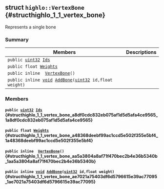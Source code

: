 ## struct `highlo::VertexBone` {#structhighlo_1_1_vertex_bone}

Represents a single bone

### Summary

 Members                        | Descriptions                                
--------------------------------|---------------------------------------------
`public `[`uint32`](#_base_types_8h_a1134b580f8da4de94ca6b1de4d37975e_1a1134b580f8da4de94ca6b1de4d37975e)` `[`Ids`](#structhighlo_1_1_vertex_bone_a8df0cdc832eb075af1d5d5afa4ce9565_1a8df0cdc832eb075af1d5d5afa4ce9565) | 
`public float `[`Weights`](#structhighlo_1_1_vertex_bone_a48368deebf99ac1ccd5e502f355e5bf4_1a48368deebf99ac1ccd5e502f355e5bf4) | 
`public inline  `[`VertexBone`](#structhighlo_1_1_vertex_bone_aa5a3804a8af71f470bec2b4e36b5340b_1aa5a3804a8af71f470bec2b4e36b5340b)`()` | 
`public inline `[`void`](#imgui__impl__opengl3__loader_8h_ac668e7cffd9e2e9cfee428b9b2f34fa7_1ac668e7cffd9e2e9cfee428b9b2f34fa7)` `[`AddBone`](#structhighlo_1_1_vertex_bone_ae7021a75403df6d5796615e39ac77095_1ae7021a75403df6d5796615e39ac77095)`(`[`uint32`](#_base_types_8h_a1134b580f8da4de94ca6b1de4d37975e_1a1134b580f8da4de94ca6b1de4d37975e)` id,float weight)` | 

### Members

#### `public `[`uint32`](#_base_types_8h_a1134b580f8da4de94ca6b1de4d37975e_1a1134b580f8da4de94ca6b1de4d37975e)` `[`Ids`](#structhighlo_1_1_vertex_bone_a8df0cdc832eb075af1d5d5afa4ce9565_1a8df0cdc832eb075af1d5d5afa4ce9565) {#structhighlo_1_1_vertex_bone_a8df0cdc832eb075af1d5d5afa4ce9565_1a8df0cdc832eb075af1d5d5afa4ce9565}

#### `public float `[`Weights`](#structhighlo_1_1_vertex_bone_a48368deebf99ac1ccd5e502f355e5bf4_1a48368deebf99ac1ccd5e502f355e5bf4) {#structhighlo_1_1_vertex_bone_a48368deebf99ac1ccd5e502f355e5bf4_1a48368deebf99ac1ccd5e502f355e5bf4}

#### `public inline  `[`VertexBone`](#structhighlo_1_1_vertex_bone_aa5a3804a8af71f470bec2b4e36b5340b_1aa5a3804a8af71f470bec2b4e36b5340b)`()` {#structhighlo_1_1_vertex_bone_aa5a3804a8af71f470bec2b4e36b5340b_1aa5a3804a8af71f470bec2b4e36b5340b}

#### `public inline `[`void`](#imgui__impl__opengl3__loader_8h_ac668e7cffd9e2e9cfee428b9b2f34fa7_1ac668e7cffd9e2e9cfee428b9b2f34fa7)` `[`AddBone`](#structhighlo_1_1_vertex_bone_ae7021a75403df6d5796615e39ac77095_1ae7021a75403df6d5796615e39ac77095)`(`[`uint32`](#_base_types_8h_a1134b580f8da4de94ca6b1de4d37975e_1a1134b580f8da4de94ca6b1de4d37975e)` id,float weight)` {#structhighlo_1_1_vertex_bone_ae7021a75403df6d5796615e39ac77095_1ae7021a75403df6d5796615e39ac77095}

